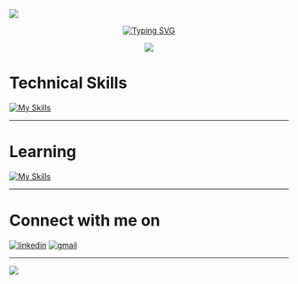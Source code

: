 <div>
  <img src="https://capsule-render.vercel.app/api?type=waving&height=180&color=000000&text=The+Ultimate+Question+of+Life%2C+the+Universe%2C+and+Everything+is+42&fontAlign=50&fontSize=27&textBg=false&fontColor=FFFFE0&reversal=true&section=header&fontAlignY=30"/>
</div>

<!-- scrolling text -->
<p align="center"> 
  <a href="https://git.io/typing-svg"><img src="https://readme-typing-svg.demolab.com?  font=Fira+Code&weight=700&size=30&pause=1000&color=59F797&random=false&width=1200&lines=The+Ultimate+Question+of+Life%2C+the+Universe%2C+and+Everything+is+42" alt="Typing SVG" /></a>
</p>

<p align="center">
  <!--   The github logo gif -->
  <!--   <img src="https://user-images.githubusercontent.com/5713670/87202985-820dcb80-c2b6-11ea-9f56-7ec461c497c3.gif" /> -->
  <!-- link for the gif of the coding moneky  -->
  <img src="https://media.giphy.com/media/JqmupuTVZYaQX5s094/giphy.gif" />
</p>

<h1>Technical Skills</h1>

[![My Skills](https://skillicons.dev/icons?i=c,cpp,bash,vim,vscode,git,github,linux,stackoverflow&theme=dark)](https://skillicons.dev)




---

<h1>Learning</h1>

[![My Skills](https://skillicons.dev/icons?i=java,php,javascript,typescript,vue,laravel,docker&theme=dark)](https://skillicons.dev)

---

<h1>Connect with me on</h1>

[![linkedin](https://img.shields.io/badge/LinkedIn-0077B5?style=for-the-badge&logo=linkedin&logoColor=white)](https://www.linkedin.com/in/nazar-al-jendli-b66051173/)
[![gmail](https://img.shields.io/badge/Gmail-D14836?style=for-the-badge&logo=gmail&logoColor=white)](mailto:nazarjendli@gmail.com)


---

<!--The gif of the balck wave-->
<img src="https://raw.githubusercontent.com/mayhemantt/mayhemantt/Update/svg/Bottom.svg" />
<!--![image](https://raw.githubusercontent.com/mayhemantt/mayhemantt/Update/svg/Bottom.svg)-->



<!-- man on a computer
<p align="center">
  <img src="https://raw.githubusercontent.com/RaghavK16/RaghavK16/master/coderman.gif" /> 
</p>-->
